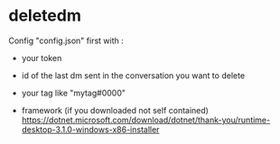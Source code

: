 # deletedm

Config "config.json" first with :

- your token

- id of the last dm sent in the conversation you want to delete

- your tag like "mytag#0000"

- framework (if you downloaded not self contained)  https://dotnet.microsoft.com/download/dotnet/thank-you/runtime-desktop-3.1.0-windows-x86-installer

